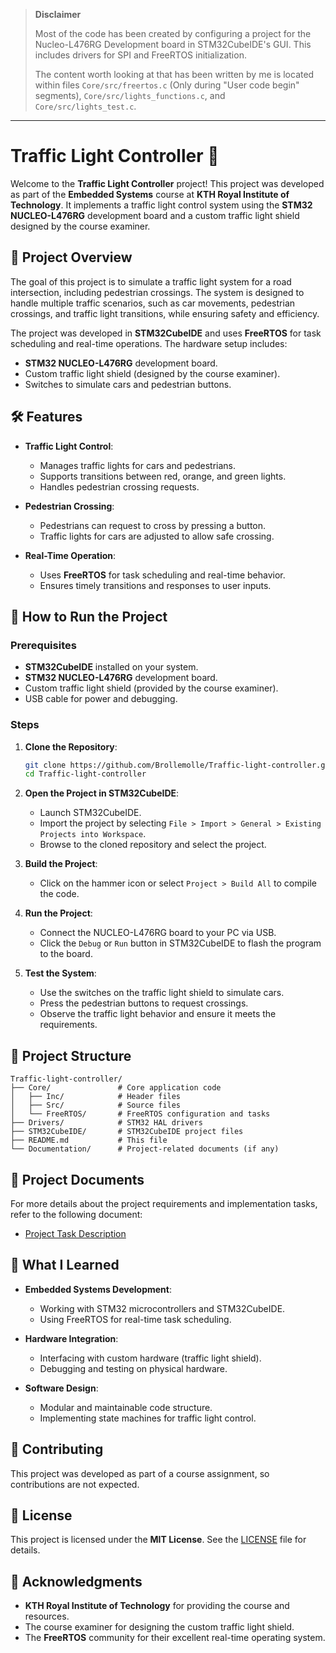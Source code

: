 >**Disclaimer**
>
>Most of the code has been created by configuring a project for the Nucleo-L476RG Development board in STM32CubeIDE's GUI. This includes drivers for SPI and FreeRTOS initialization.
>
>The content worth looking at that has been written by me is located within files `Core/src/freertos.c` (Only during "User code begin" segments), `Core/src/lights_functions.c`, and `Core/src/lights_test.c`. 

---

# Traffic Light Controller 🚦

Welcome to the **Traffic Light Controller** project! This project was developed as part of the **Embedded Systems** course at **KTH Royal Institute of Technology**. It implements a traffic light control system using the **STM32 NUCLEO-L476RG** development board and a custom traffic light shield designed by the course examiner.


## 📖 Project Overview

The goal of this project is to simulate a traffic light system for a road intersection, including pedestrian crossings. The system is designed to handle multiple traffic scenarios, such as car movements, pedestrian crossings, and traffic light transitions, while ensuring safety and efficiency.

The project was developed in **STM32CubeIDE** and uses **FreeRTOS** for task scheduling and real-time operations. The hardware setup includes:
- **STM32 NUCLEO-L476RG** development board.
- Custom traffic light shield (designed by the course examiner).
- Switches to simulate cars and pedestrian buttons.


## 🛠️ Features

- **Traffic Light Control**:
  - Manages traffic lights for cars and pedestrians.
  - Supports transitions between red, orange, and green lights.
  - Handles pedestrian crossing requests.

- **Pedestrian Crossing**:
  - Pedestrians can request to cross by pressing a button.
  - Traffic lights for cars are adjusted to allow safe crossing.

- **Real-Time Operation**:
  - Uses **FreeRTOS** for task scheduling and real-time behavior.
  - Ensures timely transitions and responses to user inputs.


## 🚀 How to Run the Project

### Prerequisites
- **STM32CubeIDE** installed on your system.
- **STM32 NUCLEO-L476RG** development board.
- Custom traffic light shield (provided by the course examiner).
- USB cable for power and debugging.

### Steps
1. **Clone the Repository**:
   ```bash
   git clone https://github.com/Brollemolle/Traffic-light-controller.git
   cd Traffic-light-controller
   ```

2. **Open the Project in STM32CubeIDE**:
   - Launch STM32CubeIDE.
   - Import the project by selecting `File > Import > General > Existing Projects into Workspace`.
   - Browse to the cloned repository and select the project.

3. **Build the Project**:
   - Click on the hammer icon or select `Project > Build All` to compile the code.

4. **Run the Project**:
   - Connect the NUCLEO-L476RG board to your PC via USB.
   - Click the `Debug` or `Run` button in STM32CubeIDE to flash the program to the board.

5. **Test the System**:
   - Use the switches on the traffic light shield to simulate cars.
   - Press the pedestrian buttons to request crossings.
   - Observe the traffic light behavior and ensure it meets the requirements.


## 📂 Project Structure

```
Traffic-light-controller/
├── Core/               # Core application code
│   ├── Inc/            # Header files
│   ├── Src/            # Source files
│   └── FreeRTOS/       # FreeRTOS configuration and tasks
├── Drivers/            # STM32 HAL drivers
├── STM32CubeIDE/       # STM32CubeIDE project files
├── README.md           # This file
└── Documentation/      # Project-related documents (if any)
```


## 📄 Project Documents

For more details about the project requirements and implementation tasks, refer to the following document:
- [Project Task Description](IS1300_Project_2024.pdf)


## 🧠 What I Learned

- **Embedded Systems Development**:
  - Working with STM32 microcontrollers and STM32CubeIDE.
  - Using FreeRTOS for real-time task scheduling.

- **Hardware Integration**:
  - Interfacing with custom hardware (traffic light shield).
  - Debugging and testing on physical hardware.

- **Software Design**:
  - Modular and maintainable code structure.
  - Implementing state machines for traffic light control.


## 🤝 Contributing

This project was developed as part of a course assignment, so contributions are not expected.

## 📜 License

This project is licensed under the **MIT License**. See the [LICENSE](LICENSE) file for details.


## 🙏 Acknowledgments

- **KTH Royal Institute of Technology** for providing the course and resources.
- The course examiner for designing the custom traffic light shield.
- The **FreeRTOS** community for their excellent real-time operating system.
